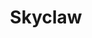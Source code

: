 ---
layout: hero
title: Skyclaw
spec:
    - Raptor
    - Beast
class: Vanguard
skill:
    name: Bloodbath
    description: After landing, Skyclaw restores max. Health and has bonus damage. Attack type changes from range attack to melee attack.
    stats:
        Cooldown: 60s
        Damage Increase: 50/100/200
---